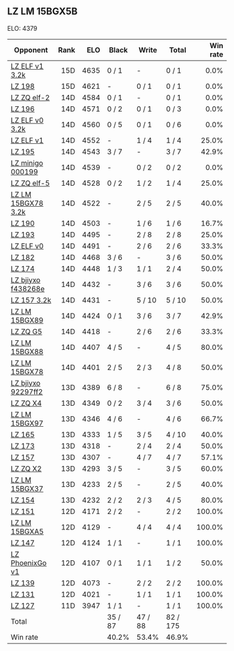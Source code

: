 ## LZ LM 15BGX5B ##

ELO: 4379

Opponent | Rank | ELO | Black | Write | Total | Win rate
---------|-----:|----:|-------|-------|-------|-------:
[LZ ELF v1 3.2k](LZ%20ELF%20v1%203.2k.md) | 15D | 4635 | 0 / 1 | - | 0 / 1 | 0.0%
[LZ 198](LZ%20198.md) | 15D | 4621 | - | 0 / 1 | 0 / 1 | 0.0%
[LZ ZQ elf-2](LZ%20ZQ%20elf-2.md) | 14D | 4584 | 0 / 1 | - | 0 / 1 | 0.0%
[LZ 196](LZ%20196.md) | 14D | 4571 | 0 / 2 | 0 / 1 | 0 / 3 | 0.0%
[LZ ELF v0 3.2k](LZ%20ELF%20v0%203.2k.md) | 14D | 4560 | 0 / 5 | 0 / 1 | 0 / 6 | 0.0%
[LZ ELF v1](LZ%20ELF%20v1.md) | 14D | 4552 | - | 1 / 4 | 1 / 4 | 25.0%
[LZ 195](LZ%20195.md) | 14D | 4543 | 3 / 7 | - | 3 / 7 | 42.9%
[LZ minigo 000199](LZ%20minigo%20000199.md) | 14D | 4539 | - | 0 / 2 | 0 / 2 | 0.0%
[LZ ZQ elf-5](LZ%20ZQ%20elf-5.md) | 14D | 4528 | 0 / 2 | 1 / 2 | 1 / 4 | 25.0%
[LZ LM 15BGX78 3.2k](LZ%20LM%2015BGX78%203.2k.md) | 14D | 4522 | - | 2 / 5 | 2 / 5 | 40.0%
[LZ 190](LZ%20190.md) | 14D | 4503 | - | 1 / 6 | 1 / 6 | 16.7%
[LZ 193](LZ%20193.md) | 14D | 4495 | - | 2 / 8 | 2 / 8 | 25.0%
[LZ ELF v0](LZ%20ELF%20v0.md) | 14D | 4491 | - | 2 / 6 | 2 / 6 | 33.3%
[LZ 182](LZ%20182.md) | 14D | 4468 | 3 / 6 | - | 3 / 6 | 50.0%
[LZ 174](LZ%20174.md) | 14D | 4448 | 1 / 3 | 1 / 1 | 2 / 4 | 50.0%
[LZ bjiyxo f438268e](LZ%20bjiyxo%20f438268e.md) | 14D | 4432 | - | 3 / 6 | 3 / 6 | 50.0%
[LZ 157 3.2k](LZ%20157%203.2k.md) | 14D | 4431 | - | 5 / 10 | 5 / 10 | 50.0%
[LZ LM 15BGX89](LZ%20LM%2015BGX89.md) | 14D | 4424 | 0 / 1 | 3 / 6 | 3 / 7 | 42.9%
[LZ ZQ G5](LZ%20ZQ%20G5.md) | 14D | 4418 | - | 2 / 6 | 2 / 6 | 33.3%
[LZ LM 15BGX88](LZ%20LM%2015BGX88.md) | 14D | 4407 | 4 / 5 | - | 4 / 5 | 80.0%
[LZ LM 15BGX78](LZ%20LM%2015BGX78.md) | 14D | 4401 | 2 / 5 | 2 / 3 | 4 / 8 | 50.0%
[LZ bjiyxo 92297ff2](LZ%20bjiyxo%2092297ff2.md) | 13D | 4389 | 6 / 8 | - | 6 / 8 | 75.0%
[LZ ZQ X4](LZ%20ZQ%20X4.md) | 13D | 4349 | 0 / 2 | 3 / 4 | 3 / 6 | 50.0%
[LZ LM 15BGX97](LZ%20LM%2015BGX97.md) | 13D | 4346 | 4 / 6 | - | 4 / 6 | 66.7%
[LZ 165](LZ%20165.md) | 13D | 4333 | 1 / 5 | 3 / 5 | 4 / 10 | 40.0%
[LZ 173](LZ%20173.md) | 13D | 4318 | - | 2 / 4 | 2 / 4 | 50.0%
[LZ 157](LZ%20157.md) | 13D | 4307 | - | 4 / 7 | 4 / 7 | 57.1%
[LZ ZQ X2](LZ%20ZQ%20X2.md) | 13D | 4293 | 3 / 5 | - | 3 / 5 | 60.0%
[LZ LM 15BGX37](LZ%20LM%2015BGX37.md) | 13D | 4233 | 2 / 5 | - | 2 / 5 | 40.0%
[LZ 154](LZ%20154.md) | 13D | 4232 | 2 / 2 | 2 / 3 | 4 / 5 | 80.0%
[LZ 151](LZ%20151.md) | 12D | 4171 | 2 / 2 | - | 2 / 2 | 100.0%
[LZ LM 15BGXA5](LZ%20LM%2015BGXA5.md) | 12D | 4129 | - | 4 / 4 | 4 / 4 | 100.0%
[LZ 147](LZ%20147.md) | 12D | 4124 | 1 / 1 | - | 1 / 1 | 100.0%
[LZ PhoenixGo v1](LZ%20PhoenixGo%20v1.md) | 12D | 4107 | 0 / 1 | 1 / 1 | 1 / 2 | 50.0%
[LZ 139](LZ%20139.md) | 12D | 4073 | - | 2 / 2 | 2 / 2 | 100.0%
[LZ 131](LZ%20131.md) | 12D | 4021 | - | 1 / 1 | 1 / 1 | 100.0%
[LZ 127](LZ%20127.md) | 11D | 3947 | 1 / 1 | - | 1 / 1 | 100.0%
Total | | | 35 / 87 | 47 / 88 | 82 / 175 | 
Win rate| | | 40.2% | 53.4% | 46.9% | 
